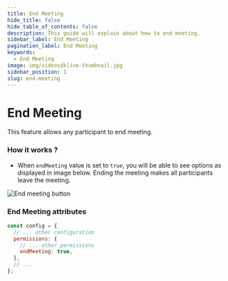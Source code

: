 ```yaml
---
title: End Meeting
hide_title: false
hide_table_of_contents: false
description: This guide will explain about how to end meeting.
sidebar_label: End Meeting
pagination_label: End Meeting
keywords:
  - End Meeting
image: img/videosdklive-thumbnail.jpg
sidebar_position: 1
slug: end-meeting
---
```


# End Meeting

This feature allows any participant to end meeting.

### How it works ?

- When `endMeeting` value is set to `true`, you will be able to see options as displayed in image below. Ending the meeting makes all participants leave the meeting.

![End meeting button](/img/prebuilt/prebuilt-end-meeting.png)

### End Meeting attributes

```js title="index.html"
const config = {
  // ... other configuration
  permissions: {
    // ... other permissions
    endMeeting: true,
  },
  // ...
};
```
